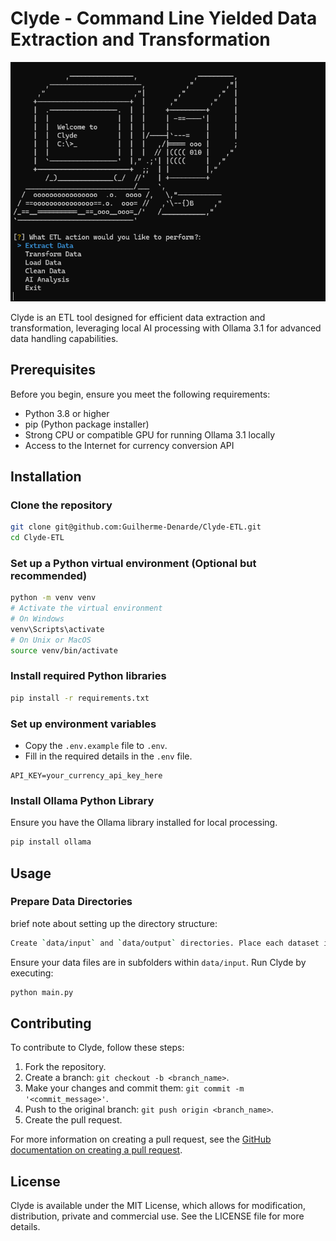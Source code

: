 # Clyde - Command Line Yielded Data Extraction and Transformation

![Clyde ASCII Art](https://raw.githubusercontent.com/Grupo-14-8BIT/Img/master/Background/Screenshot%202024-08-27%20224108.png)

Clyde is an ETL tool designed for efficient data extraction and transformation, leveraging local AI processing with Ollama 3.1 for advanced data handling capabilities.

## Prerequisites

Before you begin, ensure you meet the following requirements:
- Python 3.8 or higher
- pip (Python package installer)
- Strong CPU or compatible GPU for running Ollama 3.1 locally
- Access to the Internet for currency conversion API

## Installation

### Clone the repository
```bash
git clone git@github.com:Guilherme-Denarde/Clyde-ETL.git
cd Clyde-ETL
```

### Set up a Python virtual environment (Optional but recommended)
```bash
python -m venv venv
# Activate the virtual environment
# On Windows
venv\Scripts\activate
# On Unix or MacOS
source venv/bin/activate
```

### Install required Python libraries
```bash
pip install -r requirements.txt
```

### Set up environment variables
- Copy the `.env.example` file to `.env`.
- Fill in the required details in the `.env` file.
```plaintext
API_KEY=your_currency_api_key_here
```

### Install Ollama Python Library
Ensure you have the Ollama library installed for local processing.
```bash
pip install ollama
```

## Usage
### Prepare Data Directories
brief note about setting up the directory structure:
```bash
Create `data/input` and `data/output` directories. Place each dataset in its own subfolder under `data/input` to ensure the tool can correctly process them.
```

Ensure your data files are in subfolders within `data/input`. Run Clyde by executing:
```bash
python main.py
```

## Contributing

To contribute to Clyde, follow these steps:
1. Fork the repository.
2. Create a branch: `git checkout -b <branch_name>`.
3. Make your changes and commit them: `git commit -m '<commit_message>'`.
4. Push to the original branch: `git push origin <branch_name>`.
5. Create the pull request.

For more information on creating a pull request, see the [GitHub documentation on creating a pull request](https://help.github.com/articles/creating-a-pull-request/).

## License

Clyde is available under the MIT License, which allows for modification, distribution, private and commercial use. See the LICENSE file for more details.

